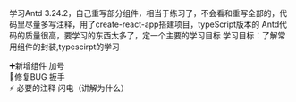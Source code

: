 学习Antd 3.24.2，自己重写部分组件，相当于练习了，不会看和重写全部的，代码里尽量多写注释，用了create-react-app搭建项目，typeScript版本的
Antd代码的质量很高，要学习的东西太多了，定一个主要的学习目标
学习目标：了解常用组件的封装,typescirpt的学习

➕新增组件 加号  
🔧修复BUG  扳手  
⚡ 必要的注释 闪电（讲解为什么）